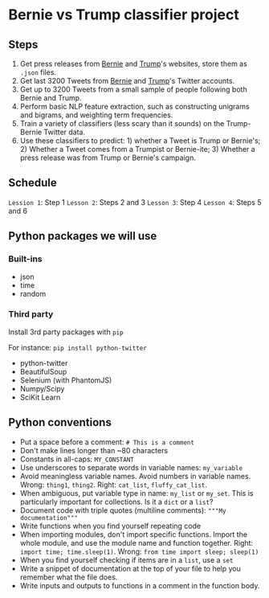 # Bernie vs Trump classifier project

## Steps

1. Get press releases from [Bernie](http://berniesanders.com) and [Trump](http://www.donaldjtrump.com/)'s websites, store them as `.json` files.
2. Get last 3200 Tweets from [Bernie](https://twitter.com/berniesanders?lang=en) and [Trump](https://twitter.com/realDonaldTrump?ref_src=twsrc%5Egoogle%7Ctwcamp%5Eserp%7Ctwgr%5Eauthor)'s Twitter accounts.
3. Get up to 3200 Tweets from a small sample of people following both Bernie and Trump.
4. Perform basic NLP feature extraction, such as constructing unigrams and bigrams, and weighting term frequencies.
5. Train a variety of classifiers (less scary than it sounds) on the Trump-Bernie Twitter data.
6. Use these classifiers to predict: 1) whether a Tweet is Trump or Bernie's; 2) Whether a Tweet comes from a Trumpist or Bernie-ite; 3) Whether a press release was from Trump or Bernie's campaign.

## Schedule

`Lession 1`: Step 1
`Lesson 2`: Steps 2 and 3
`Lesson 3`: Step 4
`Lesson 4`: Steps 5 and 6

## Python packages we will use

### Built-ins

* json
* time
* random

### Third party

Install 3rd party packages with `pip`

For instance: `pip install python-twitter`

* python-twitter
* BeautifulSoup
* Selenium (with PhantomJS)
* Numpy/Scipy
* SciKit Learn

## Python conventions

* Put a space before a comment: `# This is a comment`
* Don't make lines longer than ~80 characters
* Constants in all-caps: `MY_CONSTANT`
* Use underscores to separate words in variable names: `my_variable`
* Avoid meaningless variable names. Avoid numbers in variable names. Wrong: `thing1`, `thing2`. Right: `cat_list`, `fluffy_cat_list`.
* When ambiguous, put variable type in name: `my_list` or `my_set`. This is particularly important for collections. Is it a `dict` or a `list`?
* Document code with triple quotes (multiline comments): `"""My documentation"""`
* Write functions when you find yourself repeating code
* When importing modules, don't import specific functions. Import the whole module, and use the module name and function together. Right: `import time; time.sleep(1)`. Wrong: `from time import sleep; sleep(1)`
* When you find yourself checking if items are in a `list`, use a `set`
* Write a snippet of documentation at the top of your file to help you remember what the file does.
* Write inputs and outputs to functions in a comment in the function body.
